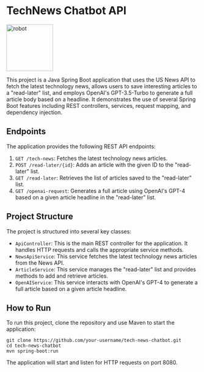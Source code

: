 # TechNews Chatbot API
<img width="122" alt="robot" src="https://github.com/V-Bala/ai-news-spring-boot-app/assets/10373409/078c7979-4ab8-4b6b-96c6-7011ae4d1a84">

This project is a Java Spring Boot application that uses the US News API to fetch the latest technology news, allows users to save interesting articles to a "read-later" list, and employs OpenAI's GPT-3.5-Turbo to generate a full article body based on a headline. It demonstrates the use of several Spring Boot features including REST controllers, services, request mapping, and dependency injection.

## Endpoints

The application provides the following REST API endpoints:

1. `GET /tech-news`: Fetches the latest technology news articles.
2. `POST /read-later/{id}`: Adds an article with the given ID to the "read-later" list.
3. `GET /read-later`: Retrieves the list of articles saved to the "read-later" list.
4. `GET /openai-request`: Generates a full article using OpenAI's GPT-4 based on a given article headline in the "read-later" list.

## Project Structure

The project is structured into several key classes:

- `ApiController`: This is the main REST controller for the application. It handles HTTP requests and calls the appropriate service methods.
- `NewsApiService`: This service fetches the latest technology news articles from the News API.
- `ArticleService`: This service manages the "read-later" list and provides methods to add and retrieve articles.
- `OpenAIService`: This service interacts with OpenAI's GPT-4 to generate a full article based on a given article headline.

## How to Run

To run this project, clone the repository and use Maven to start the application:
```
git clone https://github.com/your-username/tech-news-chatbot.git
cd tech-news-chatbot
mvn spring-boot:run
```

The application will start and listen for HTTP requests on port 8080.

